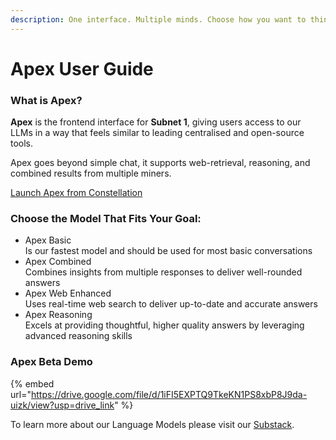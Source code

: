 ```yaml
---
description: One interface. Multiple minds. Choose how you want to think with AI
---
```


# Apex User Guide

### What is Apex?

**Apex** is the frontend interface for **Subnet 1**, giving users access to our LLMs in a way that feels similar to leading centralised and open-source tools.

Apex goes beyond simple chat, it supports web-retrieval, reasoning, and combined results from multiple miners.

[Launch Apex from Constellation](https://app.macrocosmos.ai/apex)

### Choose the Model That Fits Your Goal:

* Apex Basic\
  Is our fastest model and should be used for most basic conversations
* Apex Combined\
  Combines insights from multiple responses to deliver well-rounded answers
* Apex Web Enhanced\
  Uses real-time web search to deliver up-to-date and accurate answers
* Apex Reasoning\
  Excels at providing thoughtful, higher quality answers by leveraging advanced reasoning skills

### Apex Beta Demo

{% embed url="https://drive.google.com/file/d/1iFI5EXPTQ9TkeKN1PS8xbP8J9da-uizk/view?usp=drive_link" %}

To learn more about our Language Models please visit our [Substack](https://macrocosmosai.substack.com/t/language-models).
